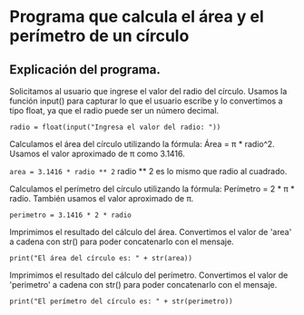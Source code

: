 # Programa que calcula el área y el perímetro de un círculo
## Explicación del programa.

 Solicitamos al usuario que ingrese el valor del radio del círculo.
 Usamos la función input() para capturar lo que el usuario escribe y lo convertimos a tipo float,
 ya que el radio puede ser un número decimal.
 
```radio = float(input("Ingresa el valor del radio: "))```

 Calculamos el área del círculo utilizando la fórmula:
 Área = π * radio^2. Usamos el valor aproximado de π como 3.1416.
 
```area = 3.1416 * radio ** 2``` radio ** 2 es lo mismo que radio al cuadrado.

 Calculamos el perímetro del círculo utilizando la fórmula:
 Perímetro = 2 * π * radio. También usamos el valor aproximado de π.
 
```perimetro = 3.1416 * 2 * radio```

 Imprimimos el resultado del cálculo del área.
 Convertimos el valor de 'area' a cadena con str() para poder concatenarlo con el mensaje.
 
```print("El área del círculo es: " + str(area))```

 Imprimimos el resultado del cálculo del perímetro.
 Convertimos el valor de 'perimetro' a cadena con str() para poder concatenarlo con el mensaje.
 
```print("El perímetro del círculo es: " + str(perimetro))```
